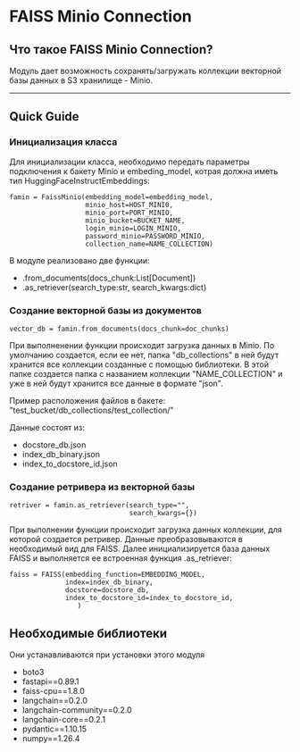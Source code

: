 # FAISS Minio Connection #

## Что такое FAISS Minio Connection? ##
Модуль дает возможность сохранять/загружать коллекции векторной базы данных в S3 хранилище - Minio.

----------

## Quick Guide ##
### Инициализация класса ###
Для инициализации класса, необходимо передать параметры подключения к бакету Minio и embeding_model, 
котрая должна иметь тип HuggingFaceInstructEmbeddings:

    famin = FaissMinio(embedding_model=embedding_model, 
                       minio_host=HOST_MINI0,
                       minio_port=PORT_MINIO,
                       minio_bucket=BUCKET_NAME,
                       login_minio=LOGIN_MINIO,
                       password_minio=PASSWORD_MINIO,
                       collection_name=NAME_COLLECTION)
    
В модуле реализовано две функции:
 - .from_documents(docs_chunk:List\[Document\])
 - .as_retriever(search_type:str, search_kwargs:dict)

### Создание векторной базы из документов ###

    vector_db = famin.from_documents(docs_chunk=doc_chunks)
При выполненении функции происходит загрузка данных в Minio. 
По умолчанию создается, если ее нет, папка "db_collections" в ней будут хранится все коллекции созданные с помощью библиотеки.
В этой папке создается папка с названием коллекции "NAME_COLLECTION" и уже в ней будут хранится все данные в формате "json".

Пример расположения файлов в бакете: "test_bucket/db_collections/test_collection/"

Данные состоят из:
 - docstore_db.json 
 - index_db_binary.json
 - index_to_docstore_id.json

### Создание ретривера из векторной базы ###
    retriver = famin.as_retriever(search_type="",
                                  search_kwargs={})
При выполнении функции происходит загрузка данных коллекции, для которой создается ретривер.
Данные преобразовываются в необходимый вид для FAISS. 
Далее инициализируется база данных FAISS и выполняется ее встроенная функция .as_retriever:

    faiss = FAISS(embedding_function=EMBEDDING_MODEL,
                  index=index_db_binary,
                  docstore=docstore_db,
                  index_to_docstore_id=index_to_docstore_id,
                     )

## Необходимые библиотеки ##
Они устанавливаются при установки этого модуля
 - boto3
 - fastapi==0.89.1
 - faiss-cpu==1.8.0
 - langchain==0.2.0
 - langchain-community==0.2.0
 - langchain-core==0.2.1
 - pydantic==1.10.15
 - numpy==1.26.4